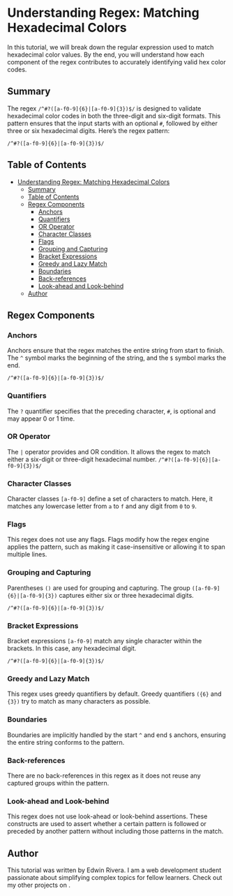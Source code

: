 # Understanding Regex: Matching Hexadecimal Colors

In this tutorial, we will break down the regular expression used to match hexadecimal color values. By the end, you will understand how each component of the regex contributes to accurately identifying valid hex color codes.

## Summary

The regex `/^#?([a-f0-9]{6}|[a-f0-9]{3})$/` is designed to validate hexadecimal color codes in both the three-digit and six-digit formats. This pattern ensures that the input starts with an optional `#`, followed by either three or six hexadecimal digits. Here’s the regex pattern:

`/^#?([a-f0-9]{6}|[a-f0-9]{3})$/`

## Table of Contents

- [Understanding Regex: Matching Hexadecimal Colors](#understanding-regex-matching-hexadecimal-colors)
  - [Summary](#summary)
  - [Table of Contents](#table-of-contents)
  - [Regex Components](#regex-components)
    - [Anchors](#anchors)
    - [Quantifiers](#quantifiers)
    - [OR Operator](#or-operator)
    - [Character Classes](#character-classes)
    - [Flags](#flags)
    - [Grouping and Capturing](#grouping-and-capturing)
    - [Bracket Expressions](#bracket-expressions)
    - [Greedy and Lazy Match](#greedy-and-lazy-match)
    - [Boundaries](#boundaries)
    - [Back-references](#back-references)
    - [Look-ahead and Look-behind](#look-ahead-and-look-behind)
  - [Author](#author)

## Regex Components

### Anchors
Anchors ensure that the regex matches the entire string from start to finish. The `^` symbol marks the beginning of the string, and the `$` symbol marks the end.

`/^#?([a-f0-9]{6}|[a-f0-9]{3})$/`

### Quantifiers
The `?` quantifier specifies that the preceding character, `#`, is optional and may appear 0 or 1 time.

### OR Operator
The `|` operator provides and OR condition. It allows the regex to match either a six-digit or three-digit hexadecimal number.
`/^#?([a-f0-9]{6}|[a-f0-9]{3})$/`

### Character Classes
Character classes `[a-f0-9]` define a set of characters to match. Here, it matches any lowercase letter from `a` to `f` and any digit from `0` to `9`.

### Flags
This regex does not use any flags. Flags modify how the regex engine applies the pattern, such as making it case-insensitive or allowing it to span multiple lines.

### Grouping and Capturing
Parentheses `()` are used for grouping and capturing. The group `([a-f0-9]{6}|[a-f0-9]{3})` captures either six or three hexadecimal digits.

`/^#?([a-f0-9]{6}|[a-f0-9]{3})$/`

### Bracket Expressions
Bracket expressions `[a-f0-9]` match any single character within the brackets. In this case, any hexadecimal digit.

`/^#?([a-f0-9]{6}|[a-f0-9]{3})$/`

### Greedy and Lazy Match
This regex uses greedy quantifiers by default. Greedy quantifiers `({6}` and `{3})` try to match as many characters as possible.

### Boundaries
Boundaries are implicitly handled by the start `^` and end `$` anchors, ensuring the entire string conforms to the pattern.

### Back-references
There are no back-references in this regex as it does not reuse any captured groups within the pattern.

### Look-ahead and Look-behind
This regex does not use look-ahead or look-behind assertions. These constructs are used to assert whether a certain pattern is followed or preceded by another pattern without including those patterns in the match.

## Author
This tutorial was written by Edwin Rivera. I am a web development student passionate about simplifying complex topics for fellow learners. Check out my other projects on .